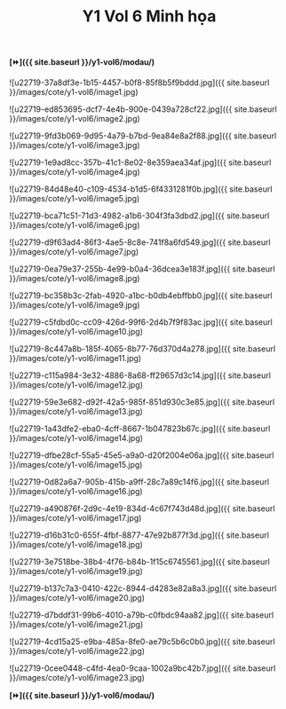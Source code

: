 ﻿---
layout: post
title: Y1 Vol 6 Minh họa
permalink: /y1-vol6/minhhoa/
---

**[⏩]({{ site.baseurl }}/y1-vol6/modau/)**

![u22719-37a8df3e-1b15-4457-b0f8-85f8b5f9bddd.jpg]({{ site.baseurl }}/images/cote/y1-vol6/image1.jpg)

![u22719-ed853695-dcf7-4e4b-900e-0439a728cf22.jpg]({{ site.baseurl }}/images/cote/y1-vol6/image2.jpg)

![u22719-9fd3b069-9d95-4a79-b7bd-9ea84e8a2f88.jpg]({{ site.baseurl }}/images/cote/y1-vol6/image3.jpg)

![u22719-1e9ad8cc-357b-41c1-8e02-8e359aea34af.jpg]({{ site.baseurl }}/images/cote/y1-vol6/image4.jpg)

![u22719-84d48e40-c109-4534-b1d5-6f4331281f0b.jpg]({{ site.baseurl }}/images/cote/y1-vol6/image5.jpg)

![u22719-bca71c51-71d3-4982-a1b6-304f3fa3dbd2.jpg]({{ site.baseurl }}/images/cote/y1-vol6/image6.jpg)

![u22719-d9f63ad4-86f3-4ae5-8c8e-741f8a6fd549.jpg]({{ site.baseurl }}/images/cote/y1-vol6/image7.jpg)

![u22719-0ea79e37-255b-4e99-b0a4-36dcea3e183f.jpg]({{ site.baseurl }}/images/cote/y1-vol6/image8.jpg)

![u22719-bc358b3c-2fab-4920-a1bc-b0db4ebffbb0.jpg]({{ site.baseurl }}/images/cote/y1-vol6/image9.jpg)

![u22719-c5fdbd0c-cc09-426d-99f6-2d4b7f9f83ac.jpg]({{ site.baseurl }}/images/cote/y1-vol6/image10.jpg)

![u22719-8c447a8b-185f-4065-8b77-76d370d4a278.jpg]({{ site.baseurl }}/images/cote/y1-vol6/image11.jpg)

![u22719-c115a984-3e32-4886-8a68-ff29657d3c14.jpg]({{ site.baseurl }}/images/cote/y1-vol6/image12.jpg)

![u22719-59e3e682-d92f-42a5-985f-851d930c3e85.jpg]({{ site.baseurl }}/images/cote/y1-vol6/image13.jpg)

![u22719-1a43dfe2-eba0-4cff-8667-1b047823b67c.jpg]({{ site.baseurl }}/images/cote/y1-vol6/image14.jpg)

![u22719-dfbe28cf-55a5-45e5-a9a0-d20f2004e06a.jpg]({{ site.baseurl }}/images/cote/y1-vol6/image15.jpg)

![u22719-0d82a6a7-905b-415b-a9ff-28c7a89c14f6.jpg]({{ site.baseurl }}/images/cote/y1-vol6/image16.jpg)

![u22719-a490876f-2d9c-4e19-834d-4c67f743d48d.jpg]({{ site.baseurl }}/images/cote/y1-vol6/image17.jpg)

![u22719-d16b31c0-655f-4fbf-8877-47e92b877f3d.jpg]({{ site.baseurl }}/images/cote/y1-vol6/image18.jpg)

![u22719-3e7518be-38b4-4f76-b84b-1f15c6745561.jpg]({{ site.baseurl }}/images/cote/y1-vol6/image19.jpg)

![u22719-b137c7a3-0410-422c-8944-d4283e82a8a3.jpg]({{ site.baseurl }}/images/cote/y1-vol6/image20.jpg)

![u22719-d7bddf31-99b6-4010-a79b-c0fbdc94aa82.jpg]({{ site.baseurl }}/images/cote/y1-vol6/image21.jpg)

![u22719-4cd15a25-e9ba-485a-8fe0-ae79c5b6c0b0.jpg]({{ site.baseurl }}/images/cote/y1-vol6/image22.jpg)

![u22719-0cee0448-c4fd-4ea0-9caa-1002a9bc42b7.jpg]({{ site.baseurl }}/images/cote/y1-vol6/image23.jpg)

**[⏩]({{ site.baseurl }}/y1-vol6/modau/)**
